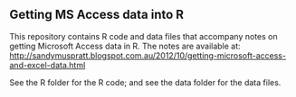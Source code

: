 Getting MS Access data into R
-----------------------------

This repository contains R code and data files that accompany notes on getting Microsoft Access data in R. The notes are available at: http://sandymuspratt.blogspot.com.au/2012/10/getting-microsoft-access-and-excel-data.html

See the R folder for the R code; and see the data folder for the data files. 